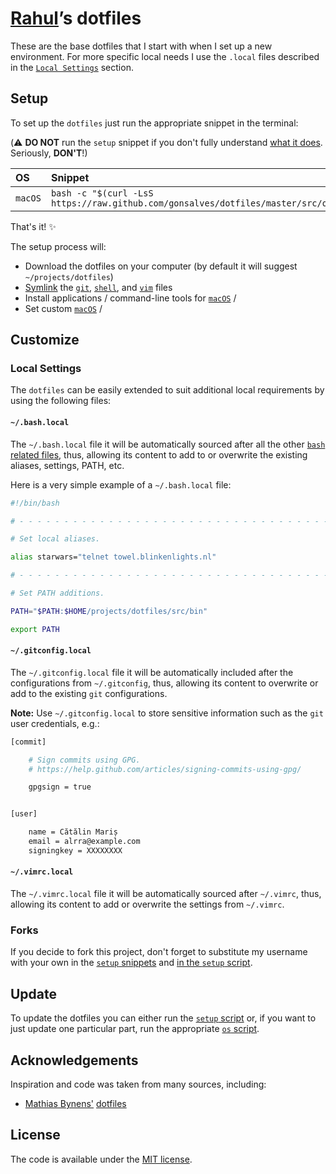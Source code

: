 # [Rahul](https://github.com/gonsalves)’s dotfiles

These are the base dotfiles that I start with when I set up a
new environment. For more specific local needs I use the `.local`
files described in the [`Local Settings`](#local-settings) section.

## Setup

To set up the `dotfiles` just run the appropriate snippet in the
terminal:

(:warning: **DO NOT** run the `setup` snippet if you don't fully
understand [what it does](src/os/setup.sh). Seriously, **DON'T**!)

| OS | Snippet |
|:---|:---|
| `macOS` | `bash -c "$(curl -LsS https://raw.github.com/gonsalves/dotfiles/master/src/os/setup.sh)"` |

That's it! :sparkles:

The setup process will:

* Download the dotfiles on your computer (by default it will suggest
  `~/projects/dotfiles`)
* [Symlink](src/os/create_symbolic_links.sh) the
  [`git`](src/git),
  [`shell`](src/shell), and
  [`vim`](src/vim) files
* Install applications / command-line tools for
  [`macOS`](src/os/install/macos) /
* Set custom
  [`macOS`](src/os/preferences/macos) /

## Customize

### Local Settings

The `dotfiles` can be easily extended to suit additional local
requirements by using the following files:

#### `~/.bash.local`

The `~/.bash.local` file it will be automatically sourced after
all the other [`bash` related files](src/shell), thus, allowing
its content to add to or overwrite the existing aliases, settings,
PATH, etc.

Here is a very simple example of a `~/.bash.local` file:

```bash
#!/bin/bash

# - - - - - - - - - - - - - - - - - - - - - - - - - - - - - - - - - - -

# Set local aliases.

alias starwars="telnet towel.blinkenlights.nl"

# - - - - - - - - - - - - - - - - - - - - - - - - - - - - - - - - - - -

# Set PATH additions.

PATH="$PATH:$HOME/projects/dotfiles/src/bin"

export PATH

```

#### `~/.gitconfig.local`

The `~/.gitconfig.local` file it will be automatically included
after the configurations from `~/.gitconfig`, thus, allowing its
content to overwrite or add to the existing `git` configurations.

__Note:__ Use `~/.gitconfig.local` to store sensitive information
such as the `git` user credentials, e.g.:

```bash
[commit]

    # Sign commits using GPG.
    # https://help.github.com/articles/signing-commits-using-gpg/

    gpgsign = true


[user]

    name = Cătălin Mariș
    email = alrra@example.com
    signingkey = XXXXXXXX
```

#### `~/.vimrc.local`

The `~/.vimrc.local` file it will be automatically sourced after
`~/.vimrc`, thus, allowing its content to add or overwrite the
settings from `~/.vimrc`.


### Forks

If you decide to fork this project, don't forget to substitute my
username with your own in the [`setup` snippets](#setup) and [in the
`setup` script](https://github.com/alrra/dotfiles/blob/1503cf23ef23f6e31342b140bcd246625160b94f/src/os/setup.sh#L3).


## Update

To update the dotfiles you can either run the [`setup`
script](src/os/setup.sh) or, if you want to just update one particular
part, run the appropriate [`os` script](src/os).


## Acknowledgements

Inspiration and code was taken from many sources, including:

* [Mathias Bynens'](https://github.com/mathiasbynens)
  [dotfiles](https://github.com/mathiasbynens/dotfiles)


## License

The code is available under the [MIT license](LICENSE.txt).
